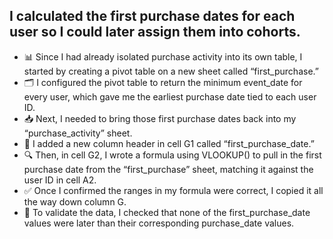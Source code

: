 ## I calculated the first purchase dates for each user so I could later assign them into cohorts. 
- 📊 Since I had already isolated purchase activity into its own table, I started by creating a pivot table on a new sheet called “first_purchase.”  
- 🗂️ I configured the pivot table to return the minimum event_date for every user, which gave me the earliest purchase date tied to each user ID.  
- 📥 Next, I needed to bring those first purchase dates back into my “purchase_activity” sheet.  
- 📝 I added a new column header in cell G1 called “first_purchase_date.”  
- 🔍 Then, in cell G2, I wrote a formula using VLOOKUP() to pull in the first purchase date from the “first_purchase” sheet, matching it against the user ID in cell A2.  
- ✅ Once I confirmed the ranges in my formula were correct, I copied it all the way down column G.  
- 🔎 To validate the data, I checked that none of the first_purchase_date values were later than their corresponding purchase_date values.  
